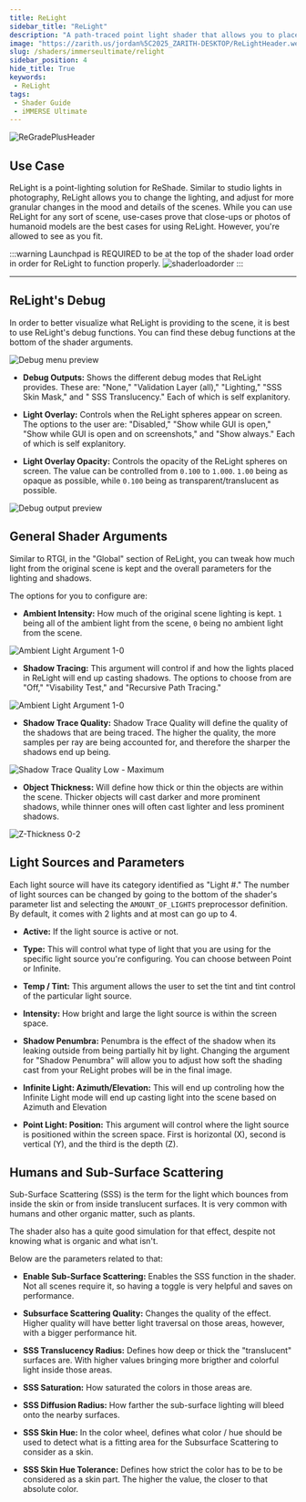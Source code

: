 ```yaml
---
title: ReLight
sidebar_title: "ReLight"
description: "A path-traced point light shader that allows you to place a point of light arbitrarily within the screenspace."
image: "https://zarith.us/jordan%5C2025_ZARITH-DESKTOP/ReLightHeader.webp"
slug: /shaders/immerseultimate/relight
sidebar_position: 4
hide_title: True
keywords: 
 - ReLight
tags:
 - Shader Guide
 - iMMERSE Ultimate
---
```


![ReGradePlusHeader](./images/ReLightHeader.webp)

## Use Case

ReLight is a point-lighting solution for ReShade. Similar to studio lights in photography, ReLight allows you to change the lighting, and adjust for more granular changes in the mood and details of the scenes. While you can use ReLight for any sort of scene, use-cases prove that close-ups or photos of humanoid models are the best cases for using ReLight. However, you're allowed to see as you fit.


:::warning
Launchpad is REQUIRED to be at the top of the shader load order in order for ReLight to function properly.
![shaderloadorder](./images/relightloadorder.webp)
:::

---

## ReLight's Debug

In order to better visualize what ReLight is providing to the scene, it is best to use ReLight's debug functions. You can find these debug functions at the bottom of the shader arguments.

![Debug menu preview](./images/relight-debug-menu.png)

* **Debug Outputs:** Shows the different debug modes that ReLight provides. These are: "None," "Validation Layer (all)," "Lighting," "SSS Skin Mask," and " SSS Translucency." Each of which is self explanitory.

* **Light Overlay:** Controls when the ReLight spheres appear on screen. The options to the user are: "Disabled," "Show while GUI is open," "Show while GUI is open and on screenshots," and "Show always." Each of which is self explanitory.

* **Light Overlay Opacity:** Controls the opacity of the ReLight spheres on screen. The value can be controlled from `0.100` to `1.000`. `1.00` being as opaque as possible, while `0.100` being as transparent/translucent as possible.

![Debug output preview](./images/relight-debug.png)

## General Shader Arguments

Similar to RTGI, in the "Global" section of ReLight, you can tweak how much light from the original scene is kept and the overall parameters for the lighting and shadows.

The options for you to configure are:

* **Ambient Intensity:** How much of the original scene lighting is kept. `1` being all of the ambient light from the scene, `0` being no ambient light from the scene.

![Ambient Light Argument 1-0](./images/ambient-light-slider.png)

* **Shadow Tracing:** This argument will control if and how the lights placed in ReLight will end up casting shadows. The options to choose from are "Off," "Visability Test," and "Recursive Path Tracing."

![Ambient Light Argument 1-0](./images/relight-shadow-tracing-type.png)

* **Shadow Trace Quality:** Shadow Trace Quality will define the quality of the shadows that are being traced. The higher the quality, the more samples per ray are being accounted for, and therefore the sharper the shadows end up being.

![Shadow Trace Quality Low - Maximum](./images/relight-shadow-quality.png)

* **Object Thickness:** Will define how thick or thin the objects are within the scene. Thicker objects will cast darker and more prominent shadows, while thinner ones will often cast lighter and less prominent shadows.

![Z-Thickness 0-2](./images/relight-z-thickness.png)

## Light Sources and Parameters

Each light source will have its category identified as "Light #." The number of light sources can be changed by going to the bottom of the shader's parameter list and selecting the `AMOUNT_OF_LIGHTS` preprocessor definition. By default, it comes with 2 lights and at most can go up to 4.

* **Active:** If the light source is active or not.

* **Type:** This will control what type of light that you are using for the specific light source you're configuring. You can choose between Point or Infinite.

* **Temp / Tint:** This argument allows the user to set the tint and tint control of the particular light source.

* **Intensity:** How bright and large the light source is within the screen space.

* **Shadow Penumbra:** Penumbra is the effect of the shadow when its leaking outside from being partially hit by light. Changing the argument for "Shadow Penumbra" will allow you to adjust how soft the shading cast from your ReLight probes will be in the final image.

* **Infinite Light: Azimuth/Elevation:** This will end up controling how the Infinite Light mode will end up casting light into the scene based on Azimuth and Elevation

* **Point Light: Position:** This argument will control where the light source is positioned within the screen space. First is horizontal (X), second is vertical (Y), and the third is the depth (Z).

## Humans and Sub-Surface Scattering

Sub-Surface Scattering (SSS) is the term for the light which bounces from inside the skin or from inside translucent surfaces. It is very common with humans and other organic matter, such as plants.

The shader also has a quite good simulation for that effect, despite not knowing what is organic and what isn't.

Below are the parameters related to that:

* **Enable Sub-Surface Scattering:** Enables the SSS function in the shader. Not all scenes require it, so having a toggle is very helpful and saves on performance.

* **Subsurface Scattering Quality:** Changes the quality of the effect. Higher quality will have better light traversal on those areas, however, with a bigger performance hit.

* **SSS Translucency Radius:** Defines how deep or thick the "translucent" surfaces are. With higher values bringing more brigther and colorful light inside those areas.

* **SSS Saturation:** How saturated the colors in those areas are.

* **SSS Diffusion Radius:** How farther the sub-surface lighting will bleed onto the nearby surfaces.

* **SSS Skin Hue:** In the color wheel, defines what color / hue should be used to detect what is a fitting area for the Subsurface Scattering to consider as a skin.

* **SSS Skin Hue Tolerance:** Defines how strict the color has to be to be considered as a skin part. The higher the value, the closer to that absolute color.